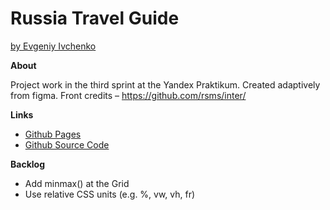 # Russia Travel Guide
[by Evgeniy Ivchenko](https://www.facebook.com/eugeniusive/)

**About**

Project work in the third sprint at the Yandex Praktikum. Created adaptively from figma. Front credits – https://github.com/rsms/inter/

**Links**

- [Github Pages](https://eugeneive.github.io/russian-travel/)
- [Github Source Code](https://github.com/eugeneive/russian-travel/)

**Backlog**

- Add minmax() at the Grid
- Use relative CSS units (e.g. %, vw, vh, fr)